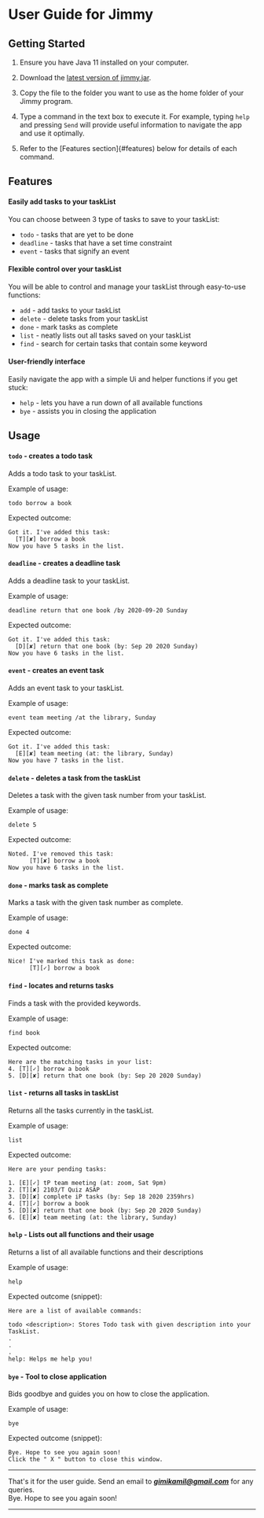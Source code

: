 # User Guide for Jimmy

## Getting Started
1. Ensure you have Java 11 installed on your computer.
2. Download the [latest version of jimmy.jar](https://github.com/chewypiano/ip).
3. Copy the file to the folder you want to use as the home folder of your Jimmy program.

5. Type a command in the text box to execute it. For example, typing `help` and pressing `Send` will
provide useful information to navigate the app and use it optimally.
6. Refer to the [Features section]{#features) below for details of each command.

## Features 

#### Easily add tasks to your taskList
You can choose between 3 type of tasks to save to your taskList:
 - `todo` - tasks that are yet to be done 
 - `deadline` - tasks that have a set time constraint
 - `event` - tasks that signify an event
 
#### Flexible control over your taskList
You will be able to control and manage your taskList through easy-to-use functions:
 - `add` - add tasks to your taskList
 - `delete` - delete tasks from your taskList
 - `done` - mark tasks as complete
 - `list` - neatly lists out all tasks saved on your taskList
 - `find` - search for certain tasks that contain some keyword
 
#### User-friendly interface
Easily navigate the app with a simple Ui and helper functions if you get stuck:
- `help` - lets you have a run down of all available functions
- `bye` - assists you in closing the application
 


## Usage

#### `todo` - creates a todo task

Adds a todo task to your taskList.

Example of usage:

`todo borrow a book`

Expected outcome:
```
Got it. I've added this task:
  [T][✘] borrow a book
Now you have 5 tasks in the list.
```

#### `deadline` - creates a deadline task

Adds a deadline task to your taskList.

Example of usage:

`deadline return that one book /by 2020-09-20 Sunday`

Expected outcome:
```
Got it. I've added this task:
  [D][✘] return that one book (by: Sep 20 2020 Sunday)
Now you have 6 tasks in the list.
```

#### `event` - creates an event task

Adds an event task to your taskList.

Example of usage:

`event team meeting /at the library, Sunday`

Expected outcome:
```
Got it. I've added this task:
  [E][✘] team meeting (at: the library, Sunday)
Now you have 7 tasks in the list.
```

#### `delete` - deletes a task from the taskList

Deletes a task with the given task number from your taskList.

Example of usage:

`delete 5`

Expected outcome:
```
Noted. I've removed this task:
	  [T][✘] borrow a book
Now you have 6 tasks in the list.
```

#### `done` - marks task as complete

Marks a task with the given task number as complete.

Example of usage:

`done 4`

Expected outcome:
```
Nice! I've marked this task as done:
	  [T][✓] borrow a book
```

#### `find` - locates and returns tasks

Finds a task with the provided keywords.

Example of usage:

`find book`

Expected outcome:
```
Here are the matching tasks in your list:
4. [T][✓] borrow a book
5. [D][✘] return that one book (by: Sep 20 2020 Sunday)
```

#### `list` - returns all tasks in taskList

Returns all the tasks currently in the taskList.

Example of usage:

`list`

Expected outcome:
```
Here are your pending tasks:

1. [E][✓] tP team meeting (at: zoom, Sat 9pm)
2. [T][✘] 2103/T Quiz ASAP
3. [D][✘] complete iP tasks (by: Sep 18 2020 2359hrs)
4. [T][✓] borrow a book
5. [D][✘] return that one book (by: Sep 20 2020 Sunday)
6. [E][✘] team meeting (at: the library, Sunday)
```

#### `help` - Lists out all functions and their usage

Returns a list of all available functions and their descriptions

Example of usage: 

`help`

Expected outcome (snippet):
```
Here are a list of available commands:

todo <description>: Stores Todo task with given description into your TaskList.
.
.
.
help: Helps me help you! 
```

#### `bye` - Tool to close application

Bids goodbye and guides you on how to close the application.

Example of usage: 

`bye`

Expected outcome (snippet):
```
Bye. Hope to see you again soon!
Click the " X " button to close this window.
```

<hr />

That's it for the user guide. Send an email to __*gimikamil@gmail.com*__ for any queries.\
Bye. Hope to see you again soon!

<hr />